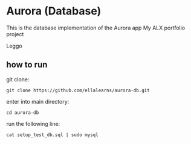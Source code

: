 # Aurora (Database)

This is the database implementation of the Aurora app
My ALX portfolio project


Leggo

## how to run

git clone:

````git clone https://github.com/ellalearns/aurora-db.git````

enter into main directory:

````cd aurora-db````

run the following line:

````cat setup_test_db.sql | sudo mysql````

